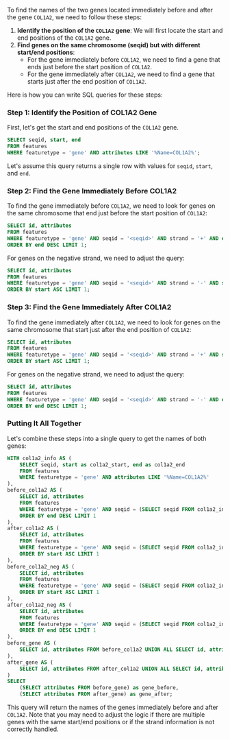 To find the names of the two genes located immediately before and after the gene `COL1A2`, we need to follow these steps:

1. **Identify the position of the `COL1A2` gene**: We will first locate the start and end positions of the `COL1A2` gene.
2. **Find genes on the same chromosome (seqid) but with different start/end positions**:
   - For the gene immediately before `COL1A2`, we need to find a gene that ends just before the start position of `COL1A2`.
   - For the gene immediately after `COL1A2`, we need to find a gene that starts just after the end position of `COL1A2`.

Here is how you can write SQL queries for these steps:

### Step 1: Identify the Position of COL1A2 Gene
First, let's get the start and end positions of the `COL1A2` gene.

```sql
SELECT seqid, start, end 
FROM features 
WHERE featuretype = 'gene' AND attributes LIKE '%Name=COL1A2%';
```

Let's assume this query returns a single row with values for `seqid`, `start`, and `end`.

### Step 2: Find the Gene Immediately Before COL1A2
To find the gene immediately before `COL1A2`, we need to look for genes on the same chromosome that end just before the start position of `COL1A2`:

```sql
SELECT id, attributes 
FROM features 
WHERE featuretype = 'gene' AND seqid = '<seqid>' AND strand = '+' AND end < (SELECT start FROM features WHERE featuretype = 'gene' AND attributes LIKE '%Name=COL1A2%') 
ORDER BY end DESC LIMIT 1;
```

For genes on the negative strand, we need to adjust the query:

```sql
SELECT id, attributes 
FROM features 
WHERE featuretype = 'gene' AND seqid = '<seqid>' AND strand = '-' AND start > (SELECT start FROM features WHERE featuretype = 'gene' AND attributes LIKE '%Name=COL1A2%') 
ORDER BY start ASC LIMIT 1;
```

### Step 3: Find the Gene Immediately After COL1A2
To find the gene immediately after `COL1A2`, we need to look for genes on the same chromosome that start just after the end position of `COL1A2`:

```sql
SELECT id, attributes 
FROM features 
WHERE featuretype = 'gene' AND seqid = '<seqid>' AND strand = '+' AND start > (SELECT end FROM features WHERE featuretype = 'gene' AND attributes LIKE '%Name=COL1A2%') 
ORDER BY start ASC LIMIT 1;
```

For genes on the negative strand, we need to adjust the query:

```sql
SELECT id, attributes 
FROM features 
WHERE featuretype = 'gene' AND seqid = '<seqid>' AND strand = '-' AND end < (SELECT end FROM features WHERE featuretype = 'gene' AND attributes LIKE '%Name=COL1A2%') 
ORDER BY end DESC LIMIT 1;
```

### Putting It All Together
Let's combine these steps into a single query to get the names of both genes:

```sql
WITH col1a2_info AS (
    SELECT seqid, start as col1a2_start, end as col1a2_end 
    FROM features 
    WHERE featuretype = 'gene' AND attributes LIKE '%Name=COL1A2%'
),
before_col1a2 AS (
    SELECT id, attributes
    FROM features 
    WHERE featuretype = 'gene' AND seqid = (SELECT seqid FROM col1a2_info) AND strand = '+' AND end < (SELECT col1a2_start FROM col1a2_info)
    ORDER BY end DESC LIMIT 1
),
after_col1a2 AS (
    SELECT id, attributes 
    FROM features 
    WHERE featuretype = 'gene' AND seqid = (SELECT seqid FROM col1a2_info) AND strand = '+' AND start > (SELECT col1a2_end FROM col1a2_info)
    ORDER BY start ASC LIMIT 1
),
before_col1a2_neg AS (
    SELECT id, attributes 
    FROM features 
    WHERE featuretype = 'gene' AND seqid = (SELECT seqid FROM col1a2_info) AND strand = '-' AND start > (SELECT col1a2_start FROM col1a2_info)
    ORDER BY start ASC LIMIT 1
),
after_col1a2_neg AS (
    SELECT id, attributes 
    FROM features 
    WHERE featuretype = 'gene' AND seqid = (SELECT seqid FROM col1a2_info) AND strand = '-' AND end < (SELECT col1a2_end FROM col1a2_info)
    ORDER BY end DESC LIMIT 1
),
before_gene AS (
    SELECT id, attributes FROM before_col1a2 UNION ALL SELECT id, attributes FROM before_col1a2_neg
),
after_gene AS (
    SELECT id, attributes FROM after_col1a2 UNION ALL SELECT id, attributes FROM after_col1a2_neg
)
SELECT 
    (SELECT attributes FROM before_gene) as gene_before,
    (SELECT attributes FROM after_gene) as gene_after;
```

This query will return the names of the genes immediately before and after `COL1A2`. Note that you may need to adjust the logic if there are multiple genes with the same start/end positions or if the strand information is not correctly handled.
